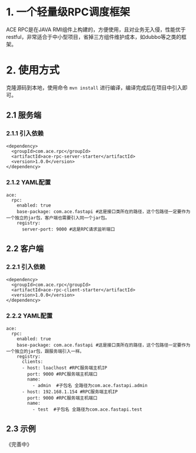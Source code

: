 # 1. 一个轻量级RPC调度框架
 ACE RPC是在JAVA RMI组件上构建的，方便使用，且对业务无入侵，性能优于restful，非常适合于中小型项目，省掉三方组件维护成本，如dubbo等之类的框架。
# 2. 使用方式
克隆源码到本地，使用命令 `mvn install` 进行编译，编译完成后在项目中引入即可。
## 2.1 服务端
### 2.1.1 引入依赖
```
<dependency>
  <groupId>com.ace.rpc</groupId>
  <artifactId>ace-rpc-server-starter</artifactId>
  <version>1.0.0</version>
</dependency>
```
### 2.1.2 YAML配置

```
ace:
  rpc:
    enabled: true
    base-package: com.ace.fastapi #这是接口类所在的路径，这个包路径一定要作为一个独立的jar包，客户端也需要引入同一个jar包。
    registry:
      server-port: 9000 #这是RPC请求监听端口
```

## 2.2 客户端
### 2.2.1 引入依赖

```
<dependency>
  <groupId>com.ace.rpc</groupId>
  <artifactId>ace-rpc-client-starter</artifactId>
  <version>1.0.0</version>
</dependency>
```
### 2.2.2 YAML配置

```
ace:
  rpc:
    enabled: true
    base-package: com.ace.fastapi #这是接口类所在的路径，这个包路径一定要作为一个独立的jar包，跟服务端引入一样。
    registry:
      clients:
      - host: loaclhost #RPC服务端主机IP
        port: 9000 #RPC服务端主机端口
        name:
          - admin  #子包名 全路径为com.ace.fastapi.admin
      - host: 192.168.1.154 #RPC服务端主机IP
        port: 9000 #RPC服务端主机端口
        name:
          - test  #子包名 全路径为com.ace.fastapi.test
```
## 2.3 示例
《完善中》